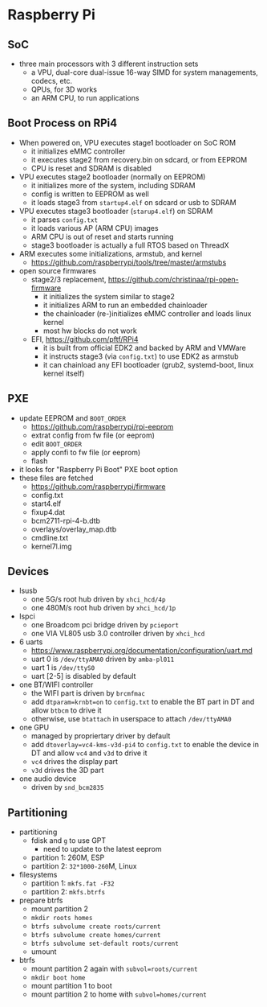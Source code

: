 Raspberry Pi
============

## SoC

- three main processors with 3 different instruction sets
  - a VPU, dual-core dual-issue 16-way SIMD for system managements, codecs, etc.
  - QPUs, for 3D works
  - an ARM CPU, to run applications

## Boot Process on RPi4

- When powered on, VPU executes stage1 bootloader on SoC ROM
  - it initializes eMMC controller
  - it executes stage2 from recovery.bin on sdcard, or from EEPROM
  - CPU is reset and SDRAM is disabled
- VPU executes stage2 bootloader (normally on EEPROM)
  - it initializes more of the system, including SDRAM
  - config is written to EEPROM as well
  - it loads stage3 from `startup4.elf` on sdcard or usb to SDRAM
- VPU executes stage3 bootloader (`starup4.elf`) on SDRAM
  - it parses `config.txt`
  - it loads various AP (ARM CPU) images
  - ARM CPU is out of reset and starts running
  - stage3 bootloader is actually a full RTOS based on ThreadX
- ARM executes some initializations, armstub, and kernel
  - <https://github.com/raspberrypi/tools/tree/master/armstubs>
- open source firmwares
  - stage2/3 replacement, <https://github.com/christinaa/rpi-open-firmware>
    - it initializes the system similar to stage2
    - it initializes ARM to run an embedded chainloader
    - the chainloader (re-)initializes eMMC controller and loads linux kernel
    - most hw blocks do not work
  - EFI, <https://github.com/pftf/RPi4>
    - it is built from official EDK2 and backed by ARM and VMWare
    - it instructs stage3 (via `config.txt`) to use EDK2 as armstub
    - it can chainload any EFI bootloader (grub2, systemd-boot,
      linux kernel itself)

## PXE

- update EEPROM and `BOOT_ORDER`
  - <https://github.com/raspberrypi/rpi-eeprom>
  - extrat config from fw file (or eeprom)
  - edit `BOOT_ORDER`
  - apply confi to fw file (or eeprom)
  - flash
- it looks for "Raspberry Pi Boot" PXE boot option
- these files are fetched
  - <https://github.com/raspberrypi/firmware>
  - config.txt
  - start4.elf
  - fixup4.dat
  - bcm2711-rpi-4-b.dtb
  - overlays/overlay_map.dtb
  - cmdline.txt
  - kernel7l.img

## Devices

- lsusb
  - one 5G/s root hub driven by `xhci_hcd/4p`
  - one 480M/s root hub driven by `xhci_hcd/1p`
- lspci
  - one Broadcom pci bridge driven by `pcieport`
  - one VIA VL805 usb 3.0 controller driven by `xhci_hcd`
- 6 uarts
  - <https://www.raspberrypi.org/documentation/configuration/uart.md>
  - uart 0 is `/dev/ttyAMA0` driven by `amba-pl011`
  - uart 1 is `/dev/ttyS0`
  - uart [2-5] is disabled by default
- one BT/WIFI controller
  - the WIFI part is driven by `brcmfmac`
  - add `dtparam=krnbt=on` to `config.txt` to enable the BT part in DT and
    allow `btbcm` to drive it
  - otherwise, use `btattach` in userspace to attach `/dev/ttyAMA0`
- one GPU
  - managed by propriertary driver by default
  - add `dtoverlay=vc4-kms-v3d-pi4` to `config.txt` to enable the device in DT
    and allow `vc4` and `v3d` to drive it
  - `vc4` drives the display part
  - `v3d` drives the 3D part
- one audio device
  - driven by `snd_bcm2835`

## Partitioning

- partitioning
  - fdisk and `g` to use GPT
    - need to update to the latest eeprom
  - partition 1: 260M, ESP
  - partition 2: `32*1000-260`M, Linux
- filesystems
  - partition 1: `mkfs.fat -F32`
  - partition 2: `mkfs.btrfs`
- prepare btrfs
  - mount partition 2
  - `mkdir roots homes`
  - `btrfs subvolume create roots/current`
  - `btrfs subvolume create homes/current`
  - `btrfs subvolume set-default roots/current`
  - umount
- btrfs
  - mount partition 2 again with `subvol=roots/current`
  - `mkdir boot home`
  - mount partition 1 to boot
  - mount partition 2 to home with `subvol=homes/current`
